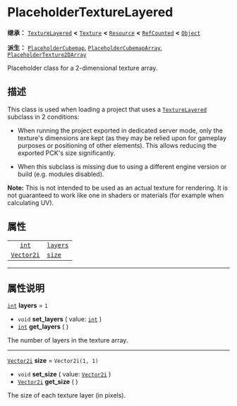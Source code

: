 <!-- ⚠ 请勿编辑本文件 ⚠ -->
<!-- 本文档使用脚本从 WeDot 引擎源码仓库生成。 -->
<!-- 生成脚本：https://github.com/WeDot-Engine/WeDot/tree/4.3/doc/tools/make_md.py； -->
<!-- 原文件：https://github.com/WeDot-Engine/WeDot/tree/4.3/doc/classes/PlaceholderTextureLayered.xml。 -->

<div id="_class_placeholdertexturelayered"></div>

# PlaceholderTextureLayered

**继承：** [`TextureLayered`](class_texturelayered.md) **<** [`Texture`](class_texture.md) **<** [`Resource`](class_resource.md) **<** [`RefCounted`](class_refcounted.md) **<** [`Object`](class_object.md)

**派生：** [`PlaceholderCubemap`](class_placeholdercubemap.md), [`PlaceholderCubemapArray`](class_placeholdercubemaparray.md), [`PlaceholderTexture2DArray`](class_placeholdertexture2darray.md)

Placeholder class for a 2-dimensional texture array.

## 描述

This class is used when loading a project that uses a [`TextureLayered`](class_texturelayered.md) subclass in 2 conditions:

- When running the project exported in dedicated server mode, only the texture's dimensions are kept (as they may be relied upon for gameplay purposes or positioning of other elements). This allows reducing the exported PCK's size significantly.

- When this subclass is missing due to using a different engine version or build (e.g. modules disabled).

 **Note:** This is not intended to be used as an actual texture for rendering. It is not guaranteed to work like one in shaders or materials (for example when calculating UV).

## 属性

|||
|:-:|:--|
| [`int`](class_int.md)           | [`layers`](#class_placeholdertexturelayered_property_layers) | ``1``              |
| [`Vector2i`](class_vector2i.md) | [`size`](#class_placeholdertexturelayered_property_size)     | ``Vector2i(1, 1)`` |

<!-- rst-class:: classref-section-separator -->

---

## 属性说明

<div id="_class_placeholdertexturelayered_property_layers"></div>

[`int`](class_int.md) **layers** = ``1`` <div id="class_placeholdertexturelayered_property_layers"></div>

- `void` **set_layers** ( value: [`int`](class_int.md) )
- [`int`](class_int.md) **get_layers** ( )

The number of layers in the texture array.

<!-- rst-class:: classref-item-separator -->

---

<div id="_class_placeholdertexturelayered_property_size"></div>

[`Vector2i`](class_vector2i.md) **size** = ``Vector2i(1, 1)`` <div id="class_placeholdertexturelayered_property_size"></div>

- `void` **set_size** ( value: [`Vector2i`](class_vector2i.md) )
- [`Vector2i`](class_vector2i.md) **get_size** ( )

The size of each texture layer (in pixels).

[^virtual]: 本方法通常需要用户覆盖才能生效。
[^const]: 本方法无副作用，不会修改该实例的任何成员变量。
[^vararg]: 本方法除了能接受在此处描述的参数外，还能够继续接受任意数量的参数。
[^constructor]: 本方法用于构造某个类型。
[^static]: 调用本方法无需实例，可直接使用类名进行调用。
[^operator]: 本方法描述的是使用本类型作为左操作数的有效运算符。
[^bitfield]: 这个值是由下列位标志构成位掩码的整数。
[^void]: 无返回值。
